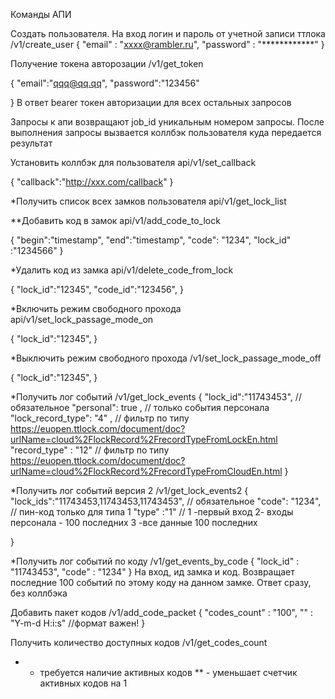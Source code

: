 Команды АПИ



Создать пользователя. На вход логин и пароль от учетной записи ттлока
/v1/create_user
{
"email" : "xxxx@rambler.ru",
"password" : "************"
}



Получение токена авторозации
/v1/get_token

{
"email":"qqq@qq.qq",
"password":"123456"

}
В ответ bearer токен авторизации для всех остальных запросов






Запросы к апи возвращают job_id уникальным номером запросы. После выполнения запросы вызвается коллбэк пользователя куда передается результат


Установить коллбэк для пользователя
api/v1/set_callback

{
"callback":"http://xxx.com/callback"
}





*Получить список всех замков пользователя
api/v1/get_lock_list




**Добавить код в замок
api/v1/add_code_to_lock

{
"begin":"timestamp",
"end":"timestamp",
"code": "1234",
"lock_id" :"1234566"
}




*Удалить код из замка
api/v1/delete_code_from_lock

{
"lock_id":"12345",
"code_id":"123456",
}



*Включить режим свободного прохода
api/v1/set_lock_passage_mode_on

{
"lock_id":"12345",
}




*Выключить режим свободного прохода
/v1/set_lock_passage_mode_off

{
"lock_id":"12345",
}



*Получить лог событий
/v1/get_lock_events
{
    "lock_id":"11743453",   // обязательное
    "personal": true   ,         // только события персонала
    "lock_record_type": "4" ,    // фильтр по типу    https://euopen.ttlock.com/document/doc?urlName=cloud%2FlockRecord%2FrecordTypeFromLockEn.html
    "record_type" : "12"        // фильтр по типу https://euopen.ttlock.com/document/doc?urlName=cloud%2FlockRecord%2FrecordTypeFromCloudEn.html
}


*Получить лог событий версия 2
/v1/get_lock_events2
{
    "lock_ids":"11743453,11743453,11743453",   // обязательное
    "code": "1234",            // пин-код  только для типа 1
    "type" :"1"               // 1 -первый вход  2- входы персонала - 100 последних 3 -все данные 100 последних
    
}


*Получить лог событий по коду
/v1/get_events_by_code
{
"lock_id" : "11743453",
"code" : "1234"
}
На вход,  ид замка и код. Возвращает последние 100 событий по этому коду на данном замке. Ответ сразу, без коллбэка


Добавить пакет кодов
/v1/add_code_packet
{
"codes_count" : "100",
"" : "Y-m-d H:i:s"    //формат важен!
}


Получить количество доступных кодов
/v1/get_codes_count



* -  требуется наличие активных кодов
** - уменьшает счетчик активных кодов на 1